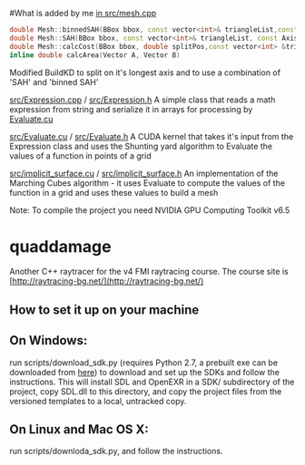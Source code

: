 #What is added by me
[in src/mesh.cpp](src/mesh.cpp)
```c++
double Mesh::binnedSAH(BBox bbox, const vector<int>& triangleList,const Axis &axis, int binCount)
double Mesh::SAH(BBox bbox, const vector<int>& triangleList, const Axis &axis)
double Mesh::calcCost(BBox bbox, double splitPos,const vector<int> &triangleList, const Axis &axis)
inline double calcArea(Vector A, Vector B)
```
Modified BuildKD to split on it's longest axis and to use a combination of 'SAH' and 'binned SAH'

[src/Expression.cpp](src/Expression.cpp) / [src/Expression.h](src/Expression.h)
A simple class that reads a math expression from string and serialize it in arrays for processing by [Evaluate.cu](src/Evaluate.cu)

[src/Evaluate.cu](src/Evaluate.cu) / [src/Evaluate.h](src/Evaluate.h)
A CUDA kernel that takes it's input from the Expression class and uses the Shunting yard algorithm to Evaluate the values of a function in points of a grid

[src/implicit_surface.cu](src/implicit_surface.cu) / [src/implicit_surface.h](src/implicit_surface.h) 
An implementation of the Marching Cubes algorithm - it uses Evaluate to compute the values of the function in a grid and uses these values to build a mesh

Note: To compile the project you need NVIDIA GPU Computing Toolkit v6.5

# quaddamage

Another C++ raytracer for the v4 FMI raytracing course.
The course site is [http://raytracing-bg.net/](http://raytracing-bg.net/)

How to set it up on your machine
--------------------------------

On Windows:
-----------
   run scripts/download_sdk.py (requires Python 2.7, a prebuilt exe can be downloaded from [here](http://raytracing-bg.net/lib/download_sdk.exe)) to download and set up the SDKs and follow the instructions.
   This will install SDL and OpenEXR in a SDK/ subdirectory of the project, copy SDL.dll to this directory, and copy the project files from the versioned templates to a local, untracked copy.

On Linux and Mac OS X:
----------------------
   run scripts/downloda_sdk.py, and follow the instructions.
